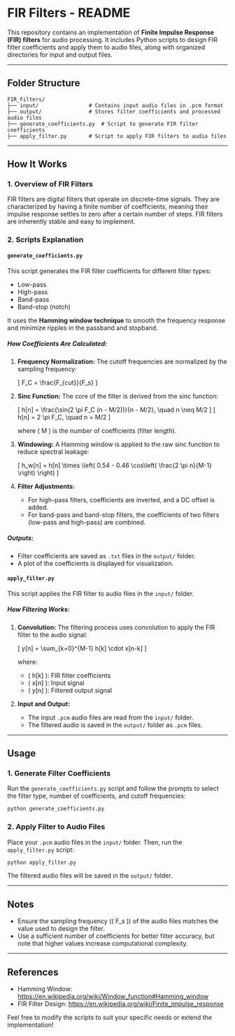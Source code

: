 # FIR Filters - README

This repository contains an implementation of **Finite Impulse Response (FIR) filters** for audio processing. It includes Python scripts to design FIR filter coefficients and apply them to audio files, along with organized directories for input and output files.

---

## **Folder Structure**

```
FIR_Filters/
├── input/                # Contains input audio files in .pcm format
├── output/               # Stores filter coefficients and processed audio files
├── generate_coefficients.py  # Script to generate FIR filter coefficients
├── apply_filter.py       # Script to apply FIR filters to audio files
```

---

## **How It Works**

### 1. **Overview of FIR Filters**
FIR filters are digital filters that operate on discrete-time signals. They are characterized by having a finite number of coefficients, meaning their impulse response settles to zero after a certain number of steps. FIR filters are inherently stable and easy to implement.

### 2. **Scripts Explanation**

#### **`generate_coefficients.py`**
This script generates the FIR filter coefficients for different filter types:
- Low-pass
- High-pass
- Band-pass
- Band-stop (notch)

It uses the **Hamming window technique** to smooth the frequency response and minimize ripples in the passband and stopband.

##### **How Coefficients Are Calculated:**
1. **Frequency Normalization:**
   The cutoff frequencies are normalized by the sampling frequency:
   
   \[ F_C = \frac{F_{cut}}{F_s} \]
   
2. **Sinc Function:**
   The core of the filter is derived from the sinc function:
   
   \[ h[n] = \frac{\sin(2 \pi F_C (n - M/2))}{n - M/2}, \quad n \neq M/2 \]
   \[ h[n] = 2 \pi F_C, \quad n = M/2 \]
   
   where \( M \) is the number of coefficients (filter length).

3. **Windowing:**
   A Hamming window is applied to the raw sinc function to reduce spectral leakage:
   
   \[ h_w[n] = h[n] \times \left( 0.54 - 0.46 \cos\left( \frac{2 \pi n}{M-1} \right) \right) \]

4. **Filter Adjustments:**
   - For high-pass filters, coefficients are inverted, and a DC offset is added.
   - For band-pass and band-stop filters, the coefficients of two filters (low-pass and high-pass) are combined.

##### **Outputs:**
- Filter coefficients are saved as `.txt` files in the `output/` folder.
- A plot of the coefficients is displayed for visualization.

#### **`apply_filter.py`**
This script applies the FIR filter to audio files in the `input/` folder.

##### **How Filtering Works:**
1. **Convolution:**
   The filtering process uses convolution to apply the FIR filter to the audio signal:
   
   \[ y[n] = \sum_{k=0}^{M-1} h[k] \cdot x[n-k] \]
   
   where:
   - \( h[k] \): FIR filter coefficients
   - \( x[n] \): Input signal
   - \( y[n] \): Filtered output signal

2. **Input and Output:**
   - The input `.pcm` audio files are read from the `input/` folder.
   - The filtered audio is saved in the `output/` folder as `.pcm` files.

---

## **Usage**

### **1. Generate Filter Coefficients**
Run the `generate_coefficients.py` script and follow the prompts to select the filter type, number of coefficients, and cutoff frequencies:

```bash
python generate_coefficients.py
```

### **2. Apply Filter to Audio Files**
Place your `.pcm` audio files in the `input/` folder. Then, run the `apply_filter.py` script:

```bash
python apply_filter.py
```
The filtered audio files will be saved in the `output/` folder.

---

## **Notes**
- Ensure the sampling frequency (\( F_s \)) of the audio files matches the value used to design the filter.
- Use a sufficient number of coefficients for better filter accuracy, but note that higher values increase computational complexity.

---

## **References**
- Hamming Window: https://en.wikipedia.org/wiki/Window_function#Hamming_window
- FIR Filter Design: https://en.wikipedia.org/wiki/Finite_impulse_response

Feel free to modify the scripts to suit your specific needs or extend the implementation!

